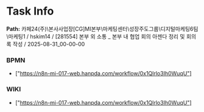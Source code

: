 # Task Info

**Path:** 카페24(주)\본사사업장\[CG]MI본부\마케팅센터\성장주도그룹\디지털마케팅6팀\마케팅1 / hskim14 / [281554] 본부 외 소통 _ 본부 내 협업 회의 아젠다 정리 및 회의록 작성 / 2025-08-31_00-00-00

### BPMN
- ["https://n8n-mi-017-web.hanpda.com/workflow/0x1Qlrlo3Ih0WuqU"]

### WIKI
- ["https://n8n-mi-017-web.hanpda.com/workflow/0x1Qlrlo3Ih0WuqU"]

